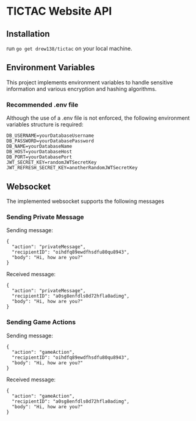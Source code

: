 # TICTAC Website API

## Installation

run `go get drew138/tictac` on your local machine.

## Environment Variables

This project implements environment variables to handle sensitive information and various encryption and hashing algorithms.

### Recommended .env file

Although the use of a .env file is not enforced, the following environment variables structure is required:

```
DB_USERNAME=yourDatabaseUsername
DB_PASSWORD=yourDatabasePassword
DB_NAME=yourDatabaseName
DB_HOST=yourDatabaseHost
DB_PORT=yourDatabasePort
JWT_SECRET_KEY=randomJWTSecretKey
JWT_REFRESH_SECRET_KEY=anotherRandomJWTSecretKey
```

## Websocket

The implemented websocket supports the following messages

### Sending Private Message

Sending message:
```
{
  "action": "privateMessage",
  "recipientID": "oihdfq89ewdfhsdfu80qu8943",
  "body": "Hi, how are you?"
}
```

Received message:
```
{
  "action": "privateMessage",
  "recipientID": "a0sg8enfdls0d72hfla0adimg",
  "body": "Hi, how are you?"
}
```

### Sending Game Actions

Sending message:
```
{
  "action": "gameAction",
  "recipientID": "oihdfq89ewdfhsdfu80qu8943",
  "body": "Hi, how are you?"
}
```

Received message:
```
{
  "action": "gameAction",
  "recipientID": "a0sg8enfdls0d72hfla0adimg",
  "body": "Hi, how are you?"
}
```
